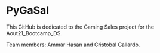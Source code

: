 # PyGaSal

This GitHub is dedicated to the Gaming Sales project for the Aout21_Bootcamp_DS.

Team members: Ammar Hasan and Cristobal Gallardo.
